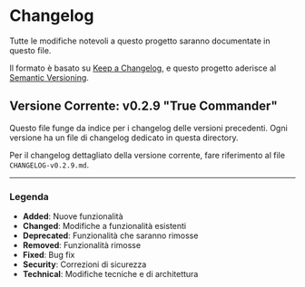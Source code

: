 # Changelog

Tutte le modifiche notevoli a questo progetto saranno documentate in questo file.

Il formato è basato su [Keep a Changelog](https://keepachangelog.com/en/1.0.0/),
e questo progetto aderisce al [Semantic Versioning](https://semver.org/spec/v2.0.0.html).

## Versione Corrente: v0.2.9 "True Commander"

Questo file funge da indice per i changelog delle versioni precedenti. Ogni versione ha un file di changelog dedicato in questa directory.

Per il changelog dettagliato della versione corrente, fare riferimento al file `CHANGELOG-v0.2.9.md`.


---

### Legenda
- **Added**: Nuove funzionalità
- **Changed**: Modifiche a funzionalità esistenti
- **Deprecated**: Funzionalità che saranno rimosse
- **Removed**: Funzionalità rimosse
- **Fixed**: Bug fix
- **Security**: Correzioni di sicurezza
- **Technical**: Modifiche tecniche e di architettura